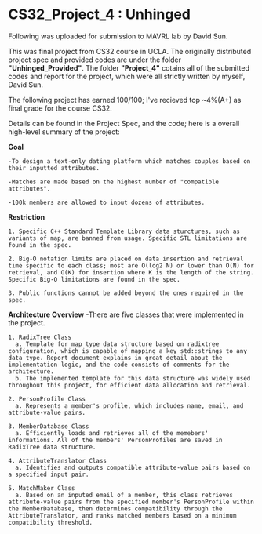 # CS32_Project_4 : Unhinged
Following was uploaded for submission to MAVRL lab by David Sun.

This was final project from CS32 course in UCLA. The originally distributed project spec and provided codes are under the folder **"Unhinged_Provided"**. The folder **"Project_4"** cotains all of the submitted codes and report for the project, which were all strictly written by myself, David Sun. 

The following project has earned 100/100; I've recieved top ~4%(A+) as final grade for the course CS32.

Details can be found in the Project Spec, and the code; here is a overall high-level summary of the project:

  **Goal**
  
    -To design a text-only dating platform which matches couples based on their inputted attributes.
    
    -Matches are made based on the highest number of "compatible attributes". 
    
    -100k members are allowed to input dozens of attributes.
  
  **Restriction**
  
    1. Specific C++ Standard Template Library data sturctures, such as variants of map, are banned from usage. Specific STL limitations are found in the spec.
    
    2. Big-O notation limits are placed on data insertion and retrieval time specific to each class; most are O(log2 N) or lower than O(N) for retrieval, and O(K) for insertion where K is the length of the string. Specific Big-O limitations are found in the spec.
    
    3. Public functions cannot be added beyond the ones required in the spec.
    
  **Architecture Overview**
    -There are five classes that were implemented in the project.
    
    1. RadixTree Class 
      a. Template for map type data structure based on radixtree configuration, which is capable of mapping a key std::strings to any data type. Report document explains in great detail about the implementation logic, and the code consists of comments for the architecture.
      b. The implemented template for this data structure was widely used throughout this project, for efficient data allocation and retrieval.
      
    2. PersonProfile Class
      a. Represents a member's profile, which includes name, email, and attribute-value pairs.
      
    3. MemberDatabase Class
      a. Efficiently loads and retrieves all of the memebers' informations. All of the members' PersonProfiles are saved in RadixTree data structure.
      
    4. AttributeTranslator Class
      a. Identifies and outputs compatible attribute-value pairs based on a specified input pair.
      
    5. MatchMaker Class
      a. Based on an inputed email of a member, this class retrieves attribute-value pairs from the specified member's PersonProfile within the MemberDatabase, then determines compatibility through the AttributeTranslator, and ranks matched members based on a minimum compatibility threshold.
